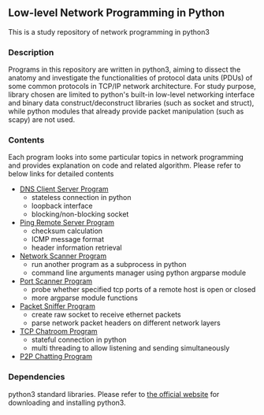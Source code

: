 ## Low-level Network Programming in Python
This is a study repository of network programming in python3 
### Description
Programs in this repository are written in python3, aiming to dissect the anatomy and investigate the functionalities of protocol data units (PDUs) of some common protocols in TCP/IP network architecture.
For study purpose, library chosen are limited to python's built-in low-level networking interface and binary data construct/deconstruct libraries (such as socket and struct), while python modules that already provide packet manipulation (such as scapy) are not used.

### Contents
Each program looks into some particular topics in network programming and provides explanation on code and related algorithm. Please refer to below links for detailed contents
- [DNS Client Server Program](https://github.com/claudiatang/network_programming_python/tree/main/DNS_client_server)
  - stateless connection in python
  - loopback interface
  - blocking/non-blocking socket
- [Ping Remote Server Program](https://github.com/claudiatang/network_programming_python/tree/main/ping)
  - checksum calculation
  - ICMP message format
  - header information retrieval
- [Network Scanner Program](https://github.com/claudiatang/network_programming_python/tree/main/_Network_Scanner)
  - run another program as a subprocess in python 
  - command line arguments manager using python argparse module
- [Port Scanner Program](https://github.com/claudiatang/network_programming_python/tree/main/_Port_Scanner)
  - probe whether specified tcp ports of a remote host is open or closed 
  - more argparse module functions
- [Packet Sniffer Program](https://github.com/claudiatang/network_programming_python/tree/main/_Packet_Sniffer)
  - create raw socket to receive ethernet packets
  - parse network packet headers on different network layers
- [TCP Chatroom Program](https://github.com/claudiatang/network_programming_python/tree/main/TCP_chatroom)
  - stateful connection in python
  - multi threading to allow listening and sending simultaneously
- [P2P Chatting Program](https://github.com/claudiatang/network_programming_python/tree/main/_Peer_to_Peer_Simple)

### Dependencies 
python3 standard libraries.
Please refer to [the official website](https://www.python.org/downloads/) for downloading and installing python3.  
